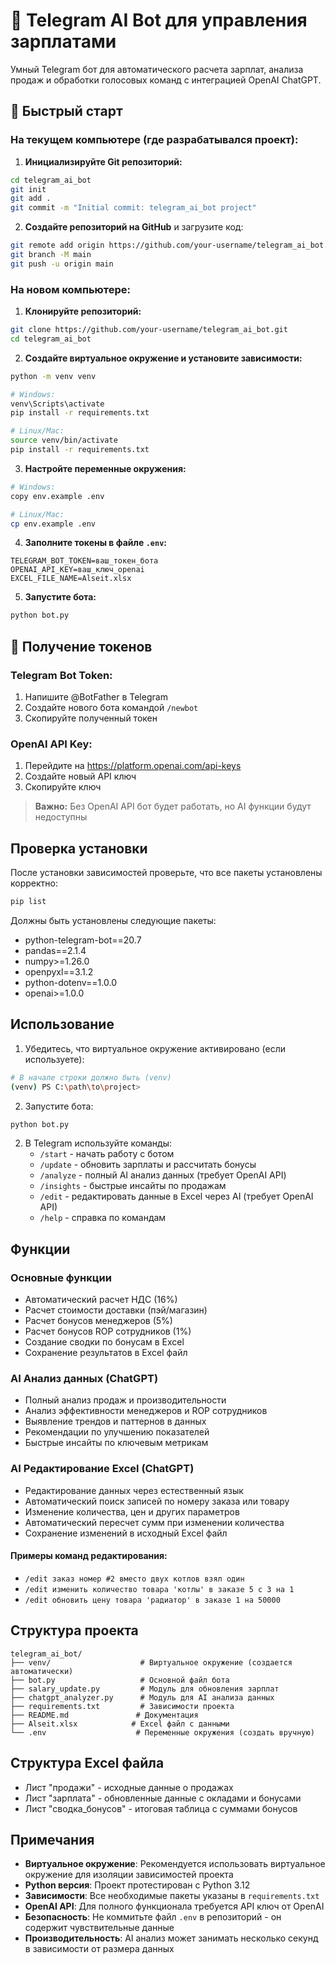 # 🤖 Telegram AI Bot для управления зарплатами

Умный Telegram бот для автоматического расчета зарплат, анализа продаж и обработки голосовых команд с интеграцией OpenAI ChatGPT.

## 🚀 Быстрый старт

### На текущем компьютере (где разрабатывался проект):

1. **Инициализируйте Git репозиторий:**
```bash
cd telegram_ai_bot
git init
git add .
git commit -m "Initial commit: telegram_ai_bot project"
```

2. **Создайте репозиторий на GitHub** и загрузите код:
```bash
git remote add origin https://github.com/your-username/telegram_ai_bot.git
git branch -M main
git push -u origin main
```

### На новом компьютере:

1. **Клонируйте репозиторий:**
```bash
git clone https://github.com/your-username/telegram_ai_bot.git
cd telegram_ai_bot
```

2. **Создайте виртуальное окружение и установите зависимости:**
```bash
python -m venv venv

# Windows:
venv\Scripts\activate
pip install -r requirements.txt

# Linux/Mac:
source venv/bin/activate
pip install -r requirements.txt
```

3. **Настройте переменные окружения:**
```bash
# Windows:
copy env.example .env

# Linux/Mac:
cp env.example .env
```

4. **Заполните токены в файле `.env`:**
```env
TELEGRAM_BOT_TOKEN=ваш_токен_бота
OPENAI_API_KEY=ваш_ключ_openai
EXCEL_FILE_NAME=Alseit.xlsx
```

5. **Запустите бота:**
```bash
python bot.py
```

## 🔑 Получение токенов

### Telegram Bot Token:
1. Напишите @BotFather в Telegram
2. Создайте нового бота командой `/newbot`
3. Скопируйте полученный токен

### OpenAI API Key:
1. Перейдите на https://platform.openai.com/api-keys
2. Создайте новый API ключ
3. Скопируйте ключ

> **Важно:** Без OpenAI API бот будет работать, но AI функции будут недоступны

## Проверка установки

После установки зависимостей проверьте, что все пакеты установлены корректно:
```bash
pip list
```

Должны быть установлены следующие пакеты:
- python-telegram-bot==20.7
- pandas==2.1.4
- numpy>=1.26.0
- openpyxl==3.1.2
- python-dotenv==1.0.0
- openai>=1.0.0

## Использование

1. Убедитесь, что виртуальное окружение активировано (если используете):
```bash
# В начале строки должно быть (venv)
(venv) PS C:\path\to\project>
```

2. Запустите бота:
```bash
python bot.py
```

2. В Telegram используйте команды:
   - `/start` - начать работу с ботом
   - `/update` - обновить зарплаты и рассчитать бонусы
   - `/analyze` - полный AI анализ данных (требует OpenAI API)
   - `/insights` - быстрые инсайты по продажам
   - `/edit` - редактировать данные в Excel через AI (требует OpenAI API)
   - `/help` - справка по командам

## Функции

### Основные функции
- Автоматический расчет НДС (16%)
- Расчет стоимости доставки (пэй/магазин)
- Расчет бонусов менеджеров (5%)
- Расчет бонусов ROP сотрудников (1%)
- Создание сводки по бонусам в Excel
- Сохранение результатов в Excel файл

### AI Анализ данных (ChatGPT)
- Полный анализ продаж и производительности
- Анализ эффективности менеджеров и ROP сотрудников
- Выявление трендов и паттернов в данных
- Рекомендации по улучшению показателей
- Быстрые инсайты по ключевым метрикам

### AI Редактирование Excel (ChatGPT)
- Редактирование данных через естественный язык
- Автоматический поиск записей по номеру заказа или товару
- Изменение количества, цен и других параметров
- Автоматический пересчет сумм при изменении количества
- Сохранение изменений в исходный Excel файл

#### Примеры команд редактирования:
- `/edit заказ номер #2 вместо двух котлов взял один`
- `/edit изменить количество товара 'котлы' в заказе 5 с 3 на 1`
- `/edit обновить цену товара 'радиатор' в заказе 1 на 50000`

## Структура проекта

```
telegram_ai_bot/
├── venv/                    # Виртуальное окружение (создается автоматически)
├── bot.py                   # Основной файл бота
├── salary_update.py         # Модуль для обновления зарплат
├── chatgpt_analyzer.py      # Модуль для AI анализа данных
├── requirements.txt         # Зависимости проекта
├── README.md               # Документация
├── Alseit.xlsx            # Excel файл с данными
└── .env                    # Переменные окружения (создать вручную)
```

## Структура Excel файла

- Лист "продажи" - исходные данные о продажах
- Лист "зарплата" - обновленные данные с окладами и бонусами
- Лист "сводка_бонусов" - итоговая таблица с суммами бонусов

## Примечания

- **Виртуальное окружение**: Рекомендуется использовать виртуальное окружение для изоляции зависимостей проекта
- **Python версия**: Проект протестирован с Python 3.12
- **Зависимости**: Все необходимые пакеты указаны в `requirements.txt`
- **OpenAI API**: Для полного функционала требуется API ключ от OpenAI
- **Безопасность**: Не коммитьте файл `.env` в репозиторий - он содержит чувствительные данные
- **Производительность**: AI анализ может занимать несколько секунд в зависимости от размера данных
